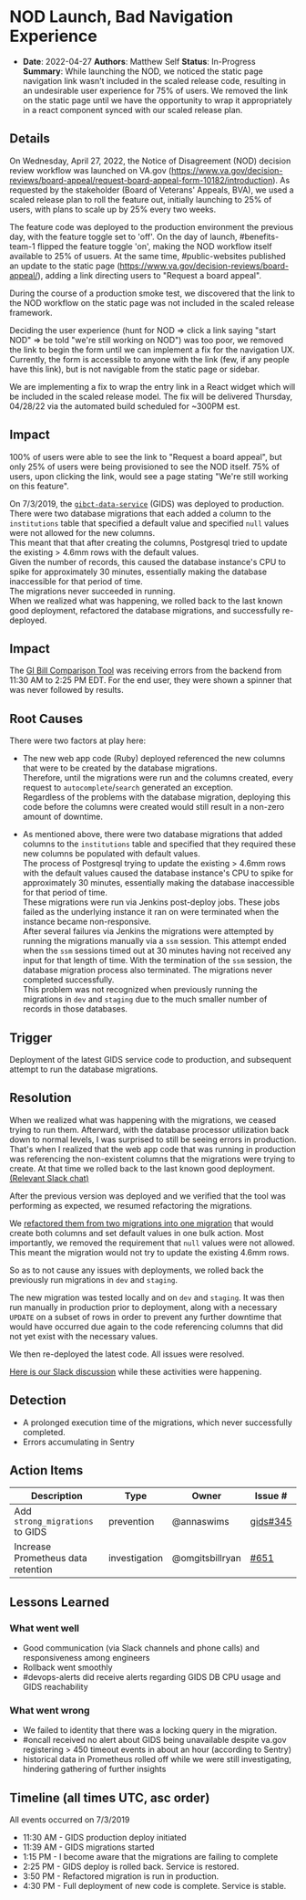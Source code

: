 # NOD Launch, Bad Navigation Experience

- **Date**: 2022-04-27
**Authors**: Matthew Self
**Status**: In-Progress
**Summary**: While launching the NOD, we noticed the static page navigation link wasn't included in the scaled release code, resulting in an undesirable user experience for 75% of users. We removed the link on the static page until we have the opportunity to wrap it appropriately in a react component synced with our scaled release plan.

## Details
On Wednesday, April 27, 2022, the Notice of Disagreement (NOD) decision review workflow was launched on VA.gov (https://www.va.gov/decision-reviews/board-appeal/request-board-appeal-form-10182/introduction). As requested by the stakeholder (Board of Veterans' Appeals, BVA), we used a scaled release plan to roll the feature out, initially launching to 25% of users, with plans to scale up by 25% every two weeks.

The feature code was deployed to the production environment the previous day, with the feature toggle set to 'off'. On the day of launch, #benefits-team-1 flipped the feature toggle 'on', making the NOD workflow itself available to 25% of usuers. At the same time, #public-websites published an update to the static page (https://www.va.gov/decision-reviews/board-appeal/), adding a link directing users to "Request a board appeal".

During the course of a production smoke test, we discovered that the link to the NOD workflow on the static page was not included in the scaled release framework.

Deciding the user experience (hunt for NOD => click a link saying "start NOD" => be told "we're still working on NOD") was too poor, we removed the link to begin the form until we can implement a fix for the navigation UX. Currently, the form is accessible to anyone with the link (few, if any people have this link), but is not navigable from the static page or sidebar.

We are implementing a fix to wrap the entry link in a React widget which will be included in the scaled release model. The fix will be delivered Thursday, 04/28/22 via the automated build scheduled for ~300PM est.

## Impact
100% of users were able to see the link to "Request a board appeal", but only 25% of users were being provisioned to see the NOD itself. 75% of users, upon clicking the link, would see a page stating "We're still working on this feature".




On 7/3/2019, the [`gibct-data-service`](https://github.com/department-of-veterans-affairs/gibct-data-service/) (GIDS) was deployed to production.  
There were two database migrations that each added a column to the `institutions` table that specified a default value and specified `null` values were not allowed for the new columns.  
This meant that that after creating the columns, Postgresql tried to update the existing > 4.6mm rows with the default values.  
Given the number of records, this caused the database instance's CPU to spike for approximately 30 minutes, essentially making the database inaccessible for that period of time.  
The migrations never succeeded in running.  
When we realized what was happening, we rolled back to the last known good deployment, refactored the database migrations, and successfully re-deployed.

## Impact

The [GI Bill Comparison Tool](https://www.va.gov/gi-bill-comparison-tool/) was receiving errors from the backend from 11:30 AM to 2:25 PM EDT.
For the end user, they were shown a spinner that was never followed by results.

## Root Causes

There were two factors at play here:

* The new web app code (Ruby) deployed referenced the new columns that were to be created by the database migrations.  
Therefore, until the migrations were run and the columns created, every request to `autocomplete`/`search` generated an exception.  
Regardless of the problems with the database migration, deploying this code before the columns were created would still result in a non-zero amount of downtime.

* As mentioned above, there were two database migrations that added columns to the `institutions` table and specified that they required these new columns be populated with default values.  
The process of Postgresql trying to update the existing > 4.6mm rows with the default values caused the database instance's CPU to spike for approximately 30 minutes, essentially making the database inaccessible for that period of time.  
These migrations were run via Jenkins post-deploy jobs.  These jobs failed as the underlying instance it ran on were terminated when the instance became non-responsive.  
After several failures via Jenkins the migrations were attempted by running the migrations manually via a `ssm` session.  This attempt ended when the `ssm` sessions timed out at 30 minutes having not received any input for that length of time. With the termination of the `ssm` session, the database migration process also terminated.  The migrations never completed successfully.  
This problem was not recognized when previously running the migrations in `dev` and `staging` due to the much smaller number of records in those databases.

## Trigger

Deployment of the latest GIDS service code to production, and subsequent attempt to run the database migrations.

## Resolution

When we realized what was happening with the migrations, we ceased trying to run them.
Afterward, with the database processor utilization back down to normal levels, I was surprised to still be seeing errors in production.
That's when I realized that the web app code that was running in production was referencing the non-existent columns that the migrations were trying to create.
At that time we rolled back to the last known good deployment.  [(Relevant Slack chat)](https://dsva.slack.com/archives/C7S6EA0ES/p1562177773006400)

After the previous version was deployed and we verified that the tool was performing as expected, we resumed refactoring the migrations.

We [refactored them from two migrations into one migration](https://github.com/department-of-veterans-affairs/gibct-data-service/pull/386) that would create both columns and set default values in one bulk action.  Most importantly, we removed the requirement that `null` values were not allowed.  This meant the migration would not try to update the existing 4.6mm rows.

So as to not cause any issues with deployments, we rolled back the previously run migrations in `dev` and `staging`.

The new migration was tested locally and on `dev` and `staging`.
It was then run manually in production prior to deployment, along with a necessary `UPDATE` on a subset of rows in order to prevent any further downtime that would have occurred due again to the code referencing columns that did not yet exist with the necessary values.

We then re-deployed the latest code.  All issues were resolved.

[Here is our Slack discussion](https://dsva.slack.com/messages/GKSP2L06P) while these activities were happening.

## Detection

* A prolonged execution time of the migrations, which never successfully completed.
* Errors accumulating in Sentry

## Action Items

| Description | Type | Owner | Issue # |
| --- | --- | --- | --- |
| Add `strong_migrations` to GIDS | prevention | @annaswims | [gids#345](https://github.com/department-of-veterans-affairs/gibct-data-service/issues/345) |
| Increase Prometheus data retention | investigation | @omgitsbillryan | [#651](https://github.com/department-of-veterans-affairs/va.gov-team/issues/651)

## Lessons Learned

### What went well

* Good communication (via Slack channels and phone calls) and responsiveness among engineers
* Rollback went smoothly
* #devops-alerts did receive alerts regarding GIDS DB CPU usage and GIDS reachability

### What went wrong

* We failed to identity that there was a locking query in the migration.
* #oncall received no alert about GIDS being unavailable despite va.gov registering > 450 timeout events in about an hour (according to Sentry)
* historical data in Prometheus rolled off while we were still investigating, hindering gathering of further insights

## Timeline (all times UTC, asc order)

All events occurred on 7/3/2019

* 11:30 AM - GIDS production deploy initiated
* 11:39 AM - GIDS migrations started
* 1:15 PM - I become aware that the migrations are failing to complete
* 2:25 PM - GIDS deploy is rolled back.  Service is restored.
* 3:50 PM - Refactored migration is run in production.
* 4:30 PM - Full deployment of new code is complete.  Service is stable.

